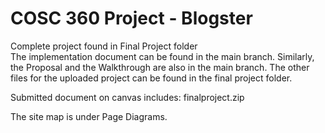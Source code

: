 # COSC 360 Project - Blogster
Complete project found in Final Project folder  
The implementation document can be found in the main branch. Similarly, the Proposal and the Walkthrough are also in the main branch. The other files for the uploaded project can be found in the final project folder. 

Submitted document on canvas includes: finalproject.zip

The site map is under Page Diagrams. 
